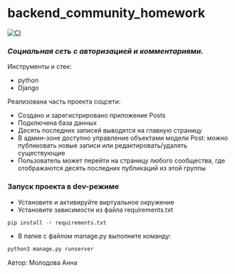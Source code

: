 # backend_community_homework

[![CI](https://github.com/yandex-praktikum/hw02_community/actions/workflows/python-app.yml/badge.svg?branch=master)](https://github.com/yandex-praktikum/hw02_community/actions/workflows/python-app.yml)

### _Cоциальная сеть с авторизацией и комментариями._

Инструменты и стек:
- python
- Django

Реализована часть проекта соцсети:
- Создано и зарегистрировано приложение Posts
- Подключена база данных
- Десять последних записей выводятся на главную страницу
- В админ-зоне доступно управление объектами модели Post: можно публиковать новые записи или редактировать/удалять существующие
- Пользователь может перейти на страницу любого сообщества, где отображаются десять последних публикаций из этой группы

### Запуск проекта в dev-режиме
- Установите и активируйте виртуальное окружение
- Установите зависимости из файла requirements.txt
```sh
pip install -r requirements.txt
```
- В папке с файлом manage.py выполните команду:
```sh
python3 manage.py runserver
```
Автор: Молодова Анна
